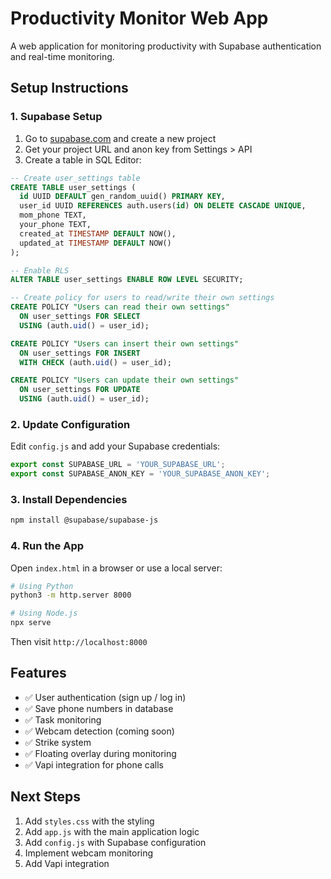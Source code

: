 # Productivity Monitor Web App

A web application for monitoring productivity with Supabase authentication and real-time monitoring.

## Setup Instructions

### 1. Supabase Setup

1. Go to [supabase.com](https://supabase.com) and create a new project
2. Get your project URL and anon key from Settings > API
3. Create a table in SQL Editor:

```sql
-- Create user_settings table
CREATE TABLE user_settings (
  id UUID DEFAULT gen_random_uuid() PRIMARY KEY,
  user_id UUID REFERENCES auth.users(id) ON DELETE CASCADE UNIQUE,
  mom_phone TEXT,
  your_phone TEXT,
  created_at TIMESTAMP DEFAULT NOW(),
  updated_at TIMESTAMP DEFAULT NOW()
);

-- Enable RLS
ALTER TABLE user_settings ENABLE ROW LEVEL SECURITY;

-- Create policy for users to read/write their own settings
CREATE POLICY "Users can read their own settings"
  ON user_settings FOR SELECT
  USING (auth.uid() = user_id);

CREATE POLICY "Users can insert their own settings"
  ON user_settings FOR INSERT
  WITH CHECK (auth.uid() = user_id);

CREATE POLICY "Users can update their own settings"
  ON user_settings FOR UPDATE
  USING (auth.uid() = user_id);
```

### 2. Update Configuration

Edit `config.js` and add your Supabase credentials:

```javascript
export const SUPABASE_URL = 'YOUR_SUPABASE_URL';
export const SUPABASE_ANON_KEY = 'YOUR_SUPABASE_ANON_KEY';
```

### 3. Install Dependencies

```bash
npm install @supabase/supabase-js
```

### 4. Run the App

Open `index.html` in a browser or use a local server:

```bash
# Using Python
python3 -m http.server 8000

# Using Node.js
npx serve
```

Then visit `http://localhost:8000`

## Features

- ✅ User authentication (sign up / log in)
- ✅ Save phone numbers in database
- ✅ Task monitoring
- ✅ Webcam detection (coming soon)
- ✅ Strike system
- ✅ Floating overlay during monitoring
- ✅ Vapi integration for phone calls

## Next Steps

1. Add `styles.css` with the styling
2. Add `app.js` with the main application logic
3. Add `config.js` with Supabase configuration
4. Implement webcam monitoring
5. Add Vapi integration

